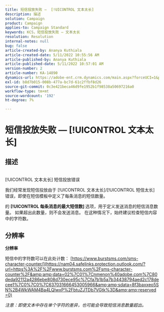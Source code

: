 ```yaml
---
title: 短信投放失败 —  [!UICONTROL 文本太长]
description: 描述
solution: Campaign
product: Campaign
applies-to: Campaign Standard
keywords: KCS，短信投放失败 — 文本太长
resolution: Resolution
internal-notes: null
bug: false
article-created-by: Ananya Kuthiala
article-created-date: 5/11/2022 10:55:56 AM
article-published-by: Ananya Kuthiala
article-published-date: 5/11/2022 10:57:01 AM
version-number: 2
article-number: KA-14890
dynamics-url: https://adobe-ent.crm.dynamics.com/main.aspx?forceUCI=1&pagetype=entityrecord&etn=knowledgearticle&id=3ff419ea-18d1-ec11-a7b5-0022480a8e40
exl-id: b8d7b015-008b-477a-bc7d-61c2ffbf8d26
source-git-commit: 0c3e421beca46d9fe1952b1f98538a50697216a0
workflow-type: tm+mt
source-wordcount: '192'
ht-degree: 7%

---
```


# 短信投放失败 —  [!UICONTROL 文本太长]

## 描述

<br>[!UICONTROL 文本太长] 短信投放错误

我们经常发现短信投放由于 [!UICONTROL 文本太长]/[!UICONTROL 短信太长] 错误，即使在短信模板中定义了每条消息的短信数量。

的 <b>[!UICONTROL 每条消息的最大短信数] </b>选项，用于定义发送消息的短信消息数量。 如果超出此数量，则不会发送消息。 在这种情况下，始终建议检查短信内容中的字符数。

## 分辨率

<b>分辨率</b>

短信中的字符数可以在此处计数： [https://www.burstsms.com/sms-character-counter/](https://nam04.safelinks.protection.outlook.com/?url=https%3A%2F%2Fwww.burstsms.com%2Fsms-character-counter%2F&amp;amp;data=02%7C01%7Cnmenon%40adobe.com%7C80deda92112a4286ebe808d730ece95c%7Cfa7b1b5a7b34438794aed2c178decee1%7C0%7C0%7C637031666453005966&amp;amp;sdata=8f3baxxeo5SN%2B4WkWAM4Ba4LQIwxP%2FbtuZJTDb7VGtk%3D&amp;amp;reserved=0)


*注意：即使文本中存在单个字符的差异，也可能会导致短信消息数量超出。*
